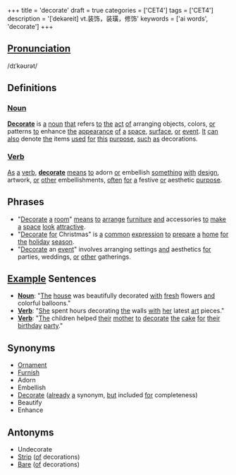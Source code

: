 +++
title = 'decorate'
draft = true
categories = ['CET4']
tags = ['CET4']
description = '[ˈdekəreit] vt.装饰，装璜，修饰'
keywords = ['ai words', 'decorate']
+++

## [Pronunciation](/en/post/pronunciation/)
/dɪˈkəʊrət/

## Definitions
### [Noun](/en/post/noun/)
**[Decorate](/en/post/decorate/)** is [a](/en/post/a/) [noun](/en/post/noun/) [that](/en/post/that/) refers [to](/en/post/to/) [the](/en/post/the/) [act](/en/post/act/) [of](/en/post/of/) arranging objects, colors, [or](/en/post/or/) patterns [to](/en/post/to/) enhance [the](/en/post/the/) [appearance](/en/post/appearance/) [of](/en/post/of/) [a](/en/post/a/) [space](/en/post/space/), [surface](/en/post/surface/), [or](/en/post/or/) [event](/en/post/event/). [It](/en/post/it/) [can](/en/post/can/) [also](/en/post/also/) denote [the](/en/post/the/) items [used](/en/post/used/) [for](/en/post/for/) [this](/en/post/this/) [purpose](/en/post/purpose/), [such](/en/post/such/) [as](/en/post/as/) decorations.

### [Verb](/en/post/verb/)
[As](/en/post/as/) [a](/en/post/a/) [verb](/en/post/verb/), **[decorate](/en/post/decorate/)** [means](/en/post/means/) [to](/en/post/to/) adorn [or](/en/post/or/) embellish [something](/en/post/something/) [with](/en/post/with/) [design](/en/post/design/), artwork, [or](/en/post/or/) [other](/en/post/other/) embellishments, [often](/en/post/often/) [for](/en/post/for/) [a](/en/post/a/) festive [or](/en/post/or/) aesthetic [purpose](/en/post/purpose/).

## Phrases
- "[Decorate](/en/post/decorate/) [a](/en/post/a/) [room](/en/post/room/)" [means](/en/post/means/) [to](/en/post/to/) [arrange](/en/post/arrange/) [furniture](/en/post/furniture/) [and](/en/post/and/) accessories [to](/en/post/to/) [make](/en/post/make/) [a](/en/post/a/) [space](/en/post/space/) [look](/en/post/look/) [attractive](/en/post/attractive/).
- "[Decorate](/en/post/decorate/) [for](/en/post/for/) Christmas" is [a](/en/post/a/) [common](/en/post/common/) [expression](/en/post/expression/) [to](/en/post/to/) [prepare](/en/post/prepare/) [a](/en/post/a/) [home](/en/post/home/) [for](/en/post/for/) [the](/en/post/the/) [holiday](/en/post/holiday/) [season](/en/post/season/).
- "[Decorate](/en/post/decorate/) an [event](/en/post/event/)" involves arranging settings [and](/en/post/and/) aesthetics [for](/en/post/for/) parties, weddings, [or](/en/post/or/) [other](/en/post/other/) gatherings.

## [Example](/en/post/example/) Sentences
- **[Noun](/en/post/noun/)**: "[The](/en/post/the/) [house](/en/post/house/) was beautifully decorated [with](/en/post/with/) [fresh](/en/post/fresh/) flowers [and](/en/post/and/) colorful balloons."
- **[Verb](/en/post/verb/)**: "[She](/en/post/she/) spent hours decorating [the](/en/post/the/) walls [with](/en/post/with/) [her](/en/post/her/) latest [art](/en/post/art/) pieces."
- **[Verb](/en/post/verb/)**: "[The](/en/post/the/) children helped [their](/en/post/their/) [mother](/en/post/mother/) [to](/en/post/to/) [decorate](/en/post/decorate/) [the](/en/post/the/) [cake](/en/post/cake/) [for](/en/post/for/) [their](/en/post/their/) [birthday](/en/post/birthday/) [party](/en/post/party/)."

## Synonyms
- [Ornament](/en/post/ornament/)
- [Furnish](/en/post/furnish/)
- Adorn
- Embellish
- [Decorate](/en/post/decorate/) ([already](/en/post/already/) [a](/en/post/a/) synonym, [but](/en/post/but/) included [for](/en/post/for/) completeness)
- Beautify
- Enhance

## Antonyms
- Undecorate
- [Strip](/en/post/strip/) ([of](/en/post/of/) decorations)
- [Bare](/en/post/bare/) ([of](/en/post/of/) decorations)
